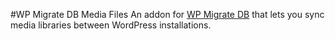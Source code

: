 #WP Migrate DB Media Files
An addon for [WP Migrate DB](https://github.com/slang800/wp-migrate-db) that lets you sync media libraries between WordPress installations.
